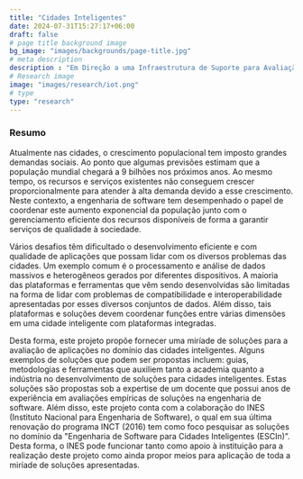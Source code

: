 ```yaml
---
title: "Cidades Inteligentes"
date: 2024-07-31T15:27:17+06:00
draft: false
# page title background image
bg_image: "images/backgrounds/page-title.jpg"
# meta description
description : "Em Direção a uma Infraestrutura de Suporte para Avaliação Empírica de Soluções para Cidades Inteligentes Usando Engenharia de Software"
# Research image
image: "images/research/iot.png"
# type
type: "research"
---
```


### Resumo

Atualmente nas cidades, o crescimento populacional tem imposto grandes demandas sociais. Ao ponto que algumas previsões estimam que a população mundial chegará a 9 bilhões nos próximos anos. Ao mesmo tempo, os recursos e serviços existentes não conseguem crescer proporcionalmente para atender à alta demanda devido a esse crescimento. Neste contexto, a engenharia de software tem desempenhado o papel de coordenar este  aumento exponencial da população junto com o gerenciamento eficiente dos recursos disponíveis de forma a garantir serviços de qualidade à sociedade.


Vários desafios têm dificultado o desenvolvimento eficiente e com qualidade de aplicações que possam lidar com os diversos problemas das cidades. Um exemplo comum é o processamento e análise de dados massivos e heterogêneos gerados por diferentes dispositivos. A maioria das plataformas e ferramentas que vêm sendo desenvolvidas são limitadas na forma de lidar com problemas de compatibilidade e interoperabilidade apresentadas por esses diversos conjuntos de dados. Além disso, tais plataformas e soluções devem coordenar funções entre várias dimensões em uma cidade inteligente com plataformas integradas.


Desta forma, este projeto propõe fornecer uma miríade de soluções para a avaliação de aplicações no domínio das cidades inteligentes. Alguns exemplos de soluções que podem ser propostas incluem: guias, metodologias e ferramentas que auxiliem tanto a academia quanto a indústria no desenvolvimento de soluções para cidades inteligentes. Estas soluções são propostas sob a expertise de um docente que possui anos de experiência em avaliações empíricas de soluções na engenharia de software. Além disso, este projeto conta com a colaboração do INES (Instituto Nacional para Engenharia de Software), o qual em sua última renovação do programa INCT (2016) tem como foco pesquisar as soluções no domínio da "Engenharia de Software para Cidades Inteligentes (ESCIn)”. Desta forma, o INES pode funcionar tanto como apoio à instituição para a realização deste projeto como ainda propor meios para aplicação de toda a miríade de soluções apresentadas.

